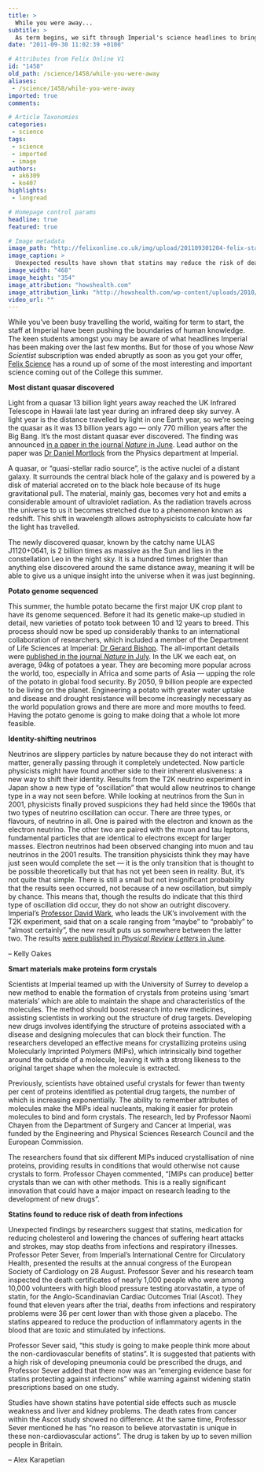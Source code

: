 ```yaml
---
title: >
  While you were away...
subtitle: >
  As term begins, we sift through Imperial's science headlines to bring you the latest news
date: "2011-09-30 11:02:39 +0100"

# Attributes from Felix Online V1
id: "1458"
old_path: /science/1458/while-you-were-away
aliases:
 - /science/1458/while-you-were-away
imported: true
comments:

# Article Taxonomies
categories:
 - science
tags:
 - science
 - imported
 - image
authors:
 - ak6309
 - ko407
highlights:
 - longread

# Homepage control params
headline: true
featured: true

# Image metadata
image_path: "http://felixonline.co.uk/img/upload/201109301204-felix-statin-medicines.jpg"
image_caption: >
  Unexpected results have shown that statins may reduce the risk of death by infection
image_width: "468"
image_height: "354"
image_attribution: "howshealth.com"
image_attribution_link: "http://howshealth.com/wp-content/uploads/2010/06/Statin-medicines.jpg"
video_url: ""
---
```


While you’ve been busy travelling the world, waiting for term to start, the staff at Imperial have been pushing the boundaries of human knowledge. The keen students amongst you may be aware of what headlines Imperial has been making over the last few months. But for those of you whose _New Scientist_ subscription was ended abruptly as soon as you got your offer, [Felix Science](http://www.facebook.com/FelixScience) has a round up of some of the most interesting and important science coming out of the College this summer.

__Most distant quasar discovered__

Light from a quasar 13 billion light years away reached the UK Infrared Telescope in Hawaii late last year during an infrared deep sky survey. A light year is the distance travelled by light in one Earth year, so we’re seeing the quasar as it was 13 billion years ago — only 770 million years after the Big Bang. It’s the most distant quasar ever discovered. The finding was announced [in a paper in the journal _Nature_ in June](http://www.nature.com/nature/journal/v474/n7353/full/nature10159.html). Lead author on the paper was [Dr Daniel Mortlock](http://astro.imperial.ac.uk/dmortlock/home) from the Physics department at Imperial.

A quasar, or “quasi-stellar radio source”, is the active nuclei of a distant galaxy. It surrounds the central black hole of the galaxy and is powered by a disk of material accreted on to the black hole because of its huge gravitational pull. The material, mainly gas, becomes very hot and emits a considerable amount of ultraviolet radiation. As the radiation travels across the universe to us it becomes stretched due to a phenomenon known as redshift. This shift in wavelength allows astrophysicists to calculate how far the light has travelled.

The newly discovered quasar, known by the catchy name ULAS J1120+0641, is 2 billion times as massive as the Sun and lies in the constellation Leo in the night sky. It is a hundred times brighter than anything else discovered around the same distance away, meaning it will be able to give us a unique insight into the universe when it was just beginning.

__Potato genome sequenced__

This summer, the humble potato became the first major UK crop plant to have its genome sequenced. Before it had its genetic make-up studied in detail, new varieties of potato took between 10 and 12 years to breed. This process should now be sped up considerably thanks to an international collaboration of researchers, which included a member of the Department of Life Sciences at Imperial: [Dr Gerard Bishop](http://www3.imperial.ac.uk/people/g.bishop). The all-important details were [published in the journal _Nature_ in July](http://dx.doi.org/10.1038/nature10158).
 In the UK we each eat, on average, 94kg of potatoes a year. They are becoming more popular across the world, too, especially in Africa and some parts of Asia — upping the role of the potato in global food security. By 2050, 9 billion people are expected to be living on the planet. Engineering a potato with greater water uptake and disease and drought resistance will become increasingly necessary as the world population grows and there are more and more mouths to feed. Having the potato genome is going to make doing that a whole lot more feasible.

__Identity-shifting neutrinos__

Neutrinos are slippery particles by nature because they do not interact with matter, generally passing through it completely undetected. Now particle physicists might have found another side to their inherent elusiveness: a new way to shift their identity. Results from the T2K neutrino experiment in Japan show a new type of “oscillation” that would allow neutrinos to change type in a way not seen before.
 While looking at neutrinos from the Sun in 2001, physicists finally proved suspicions they had held since the 1960s that two types of neutrino oscillation can occur. There are three types, or flavours, of neutrino in all. One is paired with the electron and known as the electron neutrino. The other two are paired with the muon and tau leptons, fundamental particles that are identical to electrons except for larger masses. Electron neutrinos had been observed changing into muon and tau neutrinos in the 2001 results. The transition physicists think they may have just seen would complete the set — it is the only transition that is thought to be possible theoretically but that has not yet been seen in reality.
 But, it’s not quite that simple. There is still a small but not insignificant probability that the results seen occurred, not because of a new oscillation, but simply by chance. This means that, though the results do indicate that this third type of oscillation did occur, they do not show an outright discovery. Imperial’s [Professor David Wark](http://www.imperial.ac.uk/research/hep/people/wark.htm), who leads the UK’s involvement with the T2K experiment, said that on a scale ranging from “maybe” to “probably” to “almost certainly”, the new result puts us somewhere between the latter two. The results [were published in _Physical Review Letters_ in June](http://arxiv.org/abs/1106.2822).

– Kelly Oakes

__Smart materials make proteins form crystals__

Scientists at Imperial teamed up with the University of Surrey to develop a new method to enable the formation of crystals from proteins using ‘smart materials’ which are able to maintain the shape and characteristics of the molecules. The method should boost research into new medicines, assisting scientists in working out the structure of drug targets. Developing new drugs involves identifying the structure of proteins associated with a disease and designing molecules that can block their function. The researchers developed an effective means for crystallizing proteins using Molecularly Imprinted Polymers (MIPs), which intrinsically bind together around the outside of a molecule, leaving it with a strong likeness to the original target shape when the molecule is extracted.

Previously, scientists have obtained useful crystals for fewer than twenty per cent of proteins identified as potential drug targets, the number of which is increasing exponentially. The ability to remember attributes of molecules make the MIPs ideal nucleants, making it easier for protein molecules to bind and form crystals. The research, led by Professor Naomi Chayen from the Department of Surgery and Cancer at Imperial, was funded by the Engineering and Physical Sciences Research Council and the European Commission.

The researchers found that six different MIPs induced crystallisation of nine proteins, providing results in conditions that would otherwise not cause crystals to form. Professor Chayen commented, “[MIPs can produce] better crystals than we can with other methods. This is a really significant innovation that could have a major impact on research leading to the development of new drugs”.

__Statins found to reduce risk of death from infections__

Unexpected findings by researchers suggest that statins, medication for reducing cholesterol and lowering the chances of suffering heart attacks and strokes, may stop deaths from infections and respiratory illnesses. Professor Peter Sever, from Imperial’s International Centre for Circulatory Health, presented the results at the annual congress of the European Society of Cardiology on 28 August. Professor Sever and his research team inspected the death certificates of nearly 1,000 people who were among 10,000 volunteers with high blood pressure testing atorvastatin, a type of statin, for the Anglo-Scandinavian Cardiac Outcomes Trial (Ascot). They found that eleven years after the trial, deaths from infections and respiratory problems were 36 per cent lower than with those given a placebo. The statins appeared to reduce the production of inflammatory agents in the blood that are toxic and stimulated by infections.

Professor Sever said, “this study is going to make people think more about the non-cardiovascular benefits of statins”. It is suggested that patients with a high risk of developing pneumonia could be prescribed the drugs, and Professor Sever added that there now was an “emerging evidence base for statins protecting against infections” while warning against widening statin prescriptions based on one study.

Studies have shown statins have potential side effects such as muscle weakness and liver and kidney problems. The death rates from cancer within the Ascot study showed no difference. At the same time, Professor Sever mentioned he has “no reason to believe atorvastatin is unique in these non-cardiovascular actions”. The drug is taken by up to seven million people in Britain.

– Alex Karapetian

